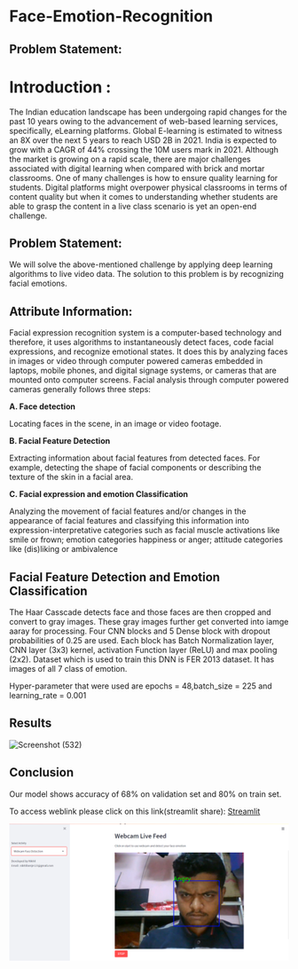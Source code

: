 # Face-Emotion-Recognition


## Problem Statement:


# Introduction : 

The Indian education landscape has been undergoing rapid changes for the past 10 years owing to the advancement of web-based learning services, specifically, eLearning platforms. Global E-learning is estimated to witness an 8X over the next 5 years to reach USD 2B in 2021. India is expected to grow with a CAGR of 44% crossing the 10M users mark in 2021. Although the market is growing on a rapid scale, there are major challenges associated with digital learning when compared with brick and mortar classrooms. One of many challenges is how to ensure quality learning for students. Digital platforms might overpower physical classrooms in terms of content quality but when it comes to understanding whether students are able to grasp the content in a live class scenario is yet an open-end challenge.
## Problem Statement:

We will solve the above-mentioned challenge by applying deep learning algorithms to live video data. The solution to this problem is by recognizing facial emotions.

## Attribute Information:
Facial expression recognition system is a computer-based technology and therefore, it uses algorithms to instantaneously detect faces, code facial expressions, and recognize emotional states. It does this by analyzing faces in images or video through computer powered cameras embedded in laptops, mobile phones, and digital signage systems, or cameras that are mounted onto computer screens. Facial analysis through computer powered cameras generally follows three steps:

**A. Face detection**

Locating faces in the scene, in an image or video footage.

**B. Facial Feature Detection**

Extracting information about facial features from detected faces. For example, detecting the shape of facial components or describing the texture of the skin in a facial area.

**C. Facial expression and emotion Classification**

Analyzing the movement of facial features and/or changes in the appearance of facial features and classifying this information into expression-interpretative categories such as facial muscle activations like smile or frown; emotion categories happiness or anger; attitude categories like (dis)liking or ambivalence

## Facial Feature Detection and Emotion Classification

The Haar Casscade detects face and those faces are then cropped and convert to gray images. These gray images further get converted into iamge aaray for processing. Four CNN blocks and 5 Dense block with dropout probabilities of 0.25 are used. Each block has Batch Normalization layer, CNN layer (3x3) kernel, activation Function layer (ReLU) and max pooling (2x2). Dataset which is used to train this DNN is FER 2013 dataset. It has images of all 7 class of emotion.

Hyper-parameter that were used are epochs = 48,batch_size = 225 and learning_rate = 0.001

## Results
![Screenshot (532)](https://user-images.githubusercontent.com/48415899/154789569-be5a42f7-b9a7-4c71-9e4a-704a9c353a5e.png)

## Conclusion

Our model shows accuracy of 68% on validation set and 80% on train set.

To access weblink please click on this link(streamlit share): [Streamlit](https://share.streamlit.io/nlamje45/deployemotrecg/main/app.py)

![](https://github.com/Nlamje45/Faceemotionrecognition/blob/main/Cp5.png)
